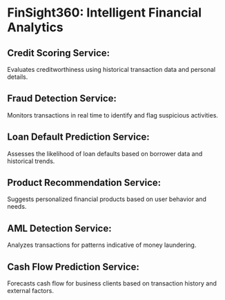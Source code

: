 # FinSight360: Intelligent Financial Analytics

## Credit Scoring Service: 
Evaluates creditworthiness using historical transaction data and personal details.

## Fraud Detection Service: 
Monitors transactions in real time to identify and flag suspicious activities.

## Loan Default Prediction Service: 
Assesses the likelihood of loan defaults based on borrower data and historical trends.

## Product Recommendation Service: 
Suggests personalized financial products based on user behavior and needs.

## AML Detection Service: 
Analyzes transactions for patterns indicative of money laundering.

## Cash Flow Prediction Service: 
Forecasts cash flow for business clients based on transaction history and external factors.